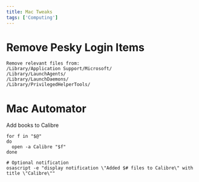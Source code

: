 ```yaml
---
title: Mac Tweaks
tags: ['Computing']
---
```


# Remove Pesky Login Items

```
Remove relevant files from:
/Library/Application Support/Microsoft/
/Library/LaunchAgents/
/Library/LaunchDaemons/
/Library/PrivilegedHelperTools/
```

# Mac Automator
Add books to Calibre
```
for f in "$@"
do
  open -a Calibre "$f"
done

# Optional notification
osascript -e "display notification \"Added $# files to Calibre\" with title \"Calibre\""
```